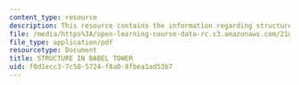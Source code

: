 ```yaml
---
content_type: resource
description: This resource contains the information regarding structure in Babel tower.
file: /media/https%3A/open-learning-course-data-rc.s3.amazonaws.com/21g-017-germany-and-its-european-context-fall-2002/f0d1ecc37c585724f8a08fbea1ad53b7_MIT21G_017F02_lec_4_1.pdf
file_type: application/pdf
resourcetype: Document
title: STRUCTURE IN BABEL TOWER
uid: f0d1ecc3-7c58-5724-f8a0-8fbea1ad53b7
---
```

